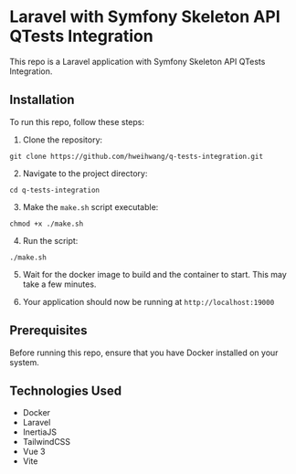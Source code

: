 Laravel with Symfony Skeleton API QTests Integration
====================

This repo is a Laravel application with Symfony Skeleton API QTests Integration.

Installation
------------

To run this repo, follow these steps:

1. Clone the repository:

`git clone https://github.com/hweihwang/q-tests-integration.git`

2. Navigate to the project directory:

`cd q-tests-integration`

3. Make the `make.sh` script executable:

`chmod +x ./make.sh`

4. Run the script:

`./make.sh`

5. Wait for the docker image to build and the container to start. This may take a few minutes.

6. Your application should now be running at `http://localhost:19000`

Prerequisites
-------------

Before running this repo, ensure that you have Docker installed on your system.

Technologies Used
-----------------

- Docker
- Laravel
- InertiaJS
- TailwindCSS
- Vue 3
- Vite
